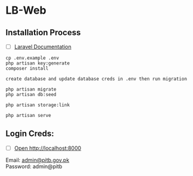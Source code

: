 # LB-Web


## Installation Process

- [ ] [Laravel Documentation](https://laravel.com/docs/9.x/installation)

```
cp .env.example .env
php artisan key:generate
composer install

create database and update database creds in .env then run migration

php artisan migrate
php artisan db:seed

php artisan storage:link

php artisan serve
```

## Login Creds:

- [ ] [Open http://localhost:8000](http://localhost:8000)

Email: admin@pitb.gov.pk <br/>
Password: admin@pitb

